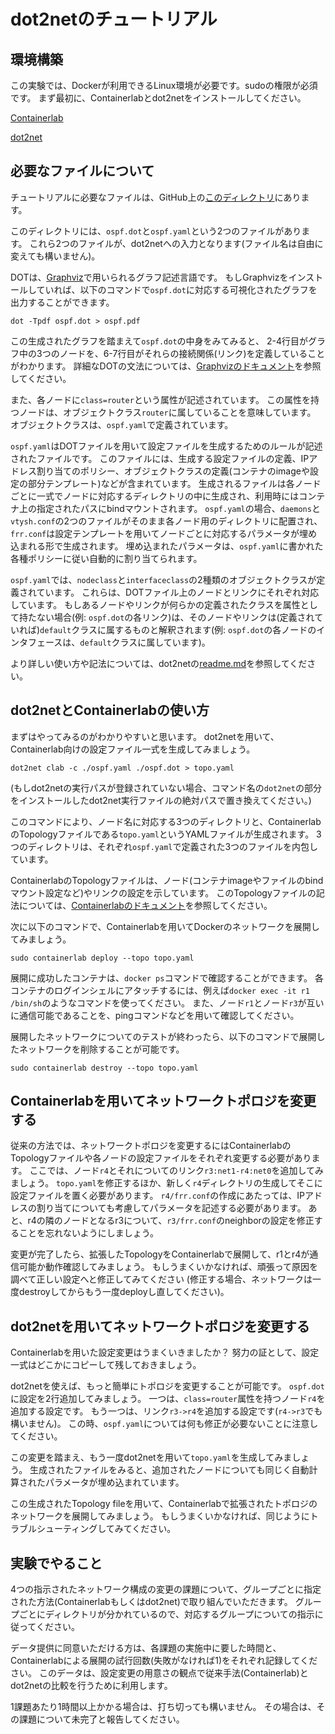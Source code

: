 # dot2netのチュートリアル

## 環境構築

この実験では、Dockerが利用できるLinux環境が必要です。sudoの権限が必須です。
まず最初に、Containerlabとdot2netをインストールしてください。

[Containerlab](https://containerlab.dev/)

[dot2net](https://github.com/cpflat/dot2net/)


## 必要なファイルについて

チュートリアルに必要なファイルは、GitHub上の[このディレクトリ](https://github.com/cpflat/dot2net-evaluation/tree/master/tutorial)にあります。

このディレクトリには、`ospf.dot`と`ospf.yaml`という2つのファイルがあります。
これら2つのファイルが、dot2netへの入力となります(ファイル名は自由に変えても構いません)。

DOTは、[Graphviz](https://graphviz.org/)で用いられるグラフ記述言語です。
もしGraphvizをインストールしていれば、以下のコマンドで`ospf.dot`に対応する可視化されたグラフを出力することができます。

    dot -Tpdf ospf.dot > ospf.pdf

この生成されたグラフを踏まえて`ospf.dot`の中身をみてみると、
2-4行目がグラフ中の3つのノードを、6-7行目がそれらの接続関係(リンク)を定義していることがわかります。
詳細なDOTの文法については、[Graphvizのドキュメント](https://graphviz.org/doc/info/lang.html)を参照してください。

また、各ノードに`class=router`という属性が記述されています。
この属性を持つノードは、オブジェクトクラス`router`に属していることを意味しています。
オブジェクトクラスは、`ospf.yaml`で定義されています。

`ospf.yaml`はDOTファイルを用いて設定ファイルを生成するためのルールが記述されたファイルです。
このファイルには、生成する設定ファイルの定義、IPアドレス割り当てのポリシー、オブジェクトクラスの定義(コンテナのimageや設定の部分テンプレート)などが含まれています。
生成されるファイルは各ノードごとに一式でノードに対応するディレクトリの中に生成され、利用時にはコンテナ上の指定されたパスにbindマウントされます。
`ospf.yaml`の場合、`daemons`と`vtysh.conf`の2つのファイルがそのまま各ノード用のディレクトリに配置され、`frr.conf`は設定テンプレートを用いてノードごとに対応するパラメータが埋め込まれる形で生成されます。
埋め込まれたパラメータは、`ospf.yaml`に書かれた各種ポリシーに従い自動的に割り当てられます。

`ospf.yaml`では、`nodeclass`と`interfaceclass`の2種類のオブジェクトクラスが定義されています。
これらは、DOTファイル上のノードとリンクにそれぞれ対応しています。
もしあるノードやリンクが何らかの定義されたクラスを属性として持たない場合(例: `ospf.dot`の各リンク)は、そのノードやリンクは(定義されていれば)`default`クラスに属するものと解釈されます(例: `ospf.dot`の各ノードのインタフェースは、`default`クラスに属しています)。

より詳しい使い方や記法については、dot2netの[readme.md](https://github.com/cpflat/dot2net/)を参照してください。


## dot2netとContainerlabの使い方

まずはやってみるのがわかりやすいと思います。
dot2netを用いて、Containerlab向けの設定ファイル一式を生成してみましょう。

    dot2net clab -c ./ospf.yaml ./ospf.dot > topo.yaml

(もしdot2netの実行パスが登録されていない場合、コマンド名の`dot2net`の部分をインストールしたdot2net実行ファイルの絶対パスで置き換えてください。)

このコマンドにより、ノード名に対応する3つのディレクトリと、ContainerlabのTopologyファイルである`topo.yaml`というYAMLファイルが生成されます。
3つのディレクトリは、それぞれ`ospf.yaml`で定義された3つのファイルを内包しています。

ContainerlabのTopologyファイルは、ノード(コンテナimageやファイルのbindマウント設定など)やリンクの設定を示しています。
このTopologyファイルの記法については、[Containerlabのドキュメント](https://containerlab.dev/manual/topo-def-file/)を参照してください。

次に以下のコマンドで、Containerlabを用いてDockerのネットワークを展開してみましょう。

    sudo containerlab deploy --topo topo.yaml

展開に成功したコンテナは、`docker ps`コマンドで確認することができます。
各コンテナのログインシェルにアタッチするには、例えば`docker exec -it r1 /bin/sh`のようなコマンドを使ってください。
また、ノード`r1`とノード`r3`が互いに通信可能であることを、pingコマンドなどを用いて確認してください。

展開したネットワークについてのテストが終わったら、以下のコマンドで展開したネットワークを削除することが可能です。

    sudo containerlab destroy --topo topo.yaml


## Containerlabを用いてネットワークトポロジを変更する

従来の方法では、ネットワークトポロジを変更するにはContainerlabのTopologyファイルや各ノードの設定ファイルをそれぞれ変更する必要があります。
ここでは、ノード`r4`とそれについてのリンク`r3:net1-r4:net0`を追加してみましょう。
`topo.yaml`を修正するほか、新しく`r4`ディレクトリの生成してそこに設定ファイルを置く必要があります。
`r4/frr.conf`の作成にあたっては、IPアドレスの割り当てについても考慮してパラメータを記述する必要があります。
あと、r4の隣のノードとなるr3について、`r3/frr.conf`のneighborの設定を修正することを忘れないようにしましょう。

変更が完了したら、拡張したTopologyをContainerlabで展開して、r1とr4が通信可能か動作確認してみましょう。
もしうまくいかなければ、頑張って原因を調べて正しい設定へと修正してみてください
(修正する場合、ネットワークは一度destroyしてからもう一度deployし直してください)。


## dot2netを用いてネットワークトポロジを変更する

Containerlabを用いた設定変更はうまくいきましたか？
努力の証として、設定一式はどこかにコピーして残しておきましょう。

dot2netを使えば、もっと簡単にトポロジを変更することが可能です。
`ospf.dot`に設定を2行追加してみましょう。
一つは、`class=router`属性を持つノード`r4`を追加する設定です。
もう一つは、リンク`r3->r4`を追加する設定です(`r4->r3`でも構いません)。
この時、`ospf.yaml`については何も修正が必要ないことに注意してください。

この変更を踏まえ、もう一度dot2netを用いて`topo.yaml`を生成してみましょう。
生成されたファイルをみると、追加されたノードについても同じく自動計算されたパラメータが埋め込まれています。

この生成されたTopology fileを用いて、Containerlabで拡張されたトポロジのネットワークを展開してみましょう。
もしうまくいかなければ、同じようにトラブルシューティングしてみてください。


## 実験でやること

4つの指示されたネットワーク構成の変更の課題について、グループごとに指定された方法(Containerlabもしくはdot2net)で取り組んでいただきます。
グループごとにディレクトリが分かれているので、対応するグループについての指示に従ってください。

データ提供に同意いただける方は、各課題の実施中に要した時間と、Containerlabによる展開の試行回数(失敗がなければ1)をそれぞれ記録してください。
このデータは、設定変更の用意さの観点で従来手法(Containerlab)とdot2netの比較を行うために利用します。

1課題あたり1時間以上かかる場合は、打ち切っても構いません。
その場合は、その課題について未完了と報告してください。

